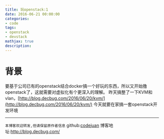 ```yaml
---
title: 玩openstack:1
date: 2016-06-21 00:00:00
categories:
- code
tags: 
- openstack
- devstack
mathjax: true
description: 
---
```


# 背景

要基于公司已有的openstack结合docker搞一个好玩的东西，所以又开始撸openstack了，这就需要对虚拟化有个更深入的理解。
昨天搞整了一下KVM和vlan，[http://blog.decbug.com/2016/06/20/kvm/](http://blog.decbug.com/2016/06/20/kvm/)
今天就要在家搞一套openstack开发环境



----------------------------

`本博客欢迎转发,但请保留原作者信息`
github:[codejuan](https://github.com/CodeJuan)
博客地址:http://blog.decbug.com/

